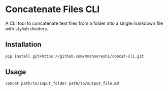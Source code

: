 # Concatenate Files CLI

A CLI tool to concatenate text files from a folder into a single markdown file with stylish dividers.

## Installation

```sh
pip install git+https://github.com/mmshooreshi/comcat-cli.git
```

## Usage

```sh
comcat path/to/input_folder path/to/output_file.md
```
